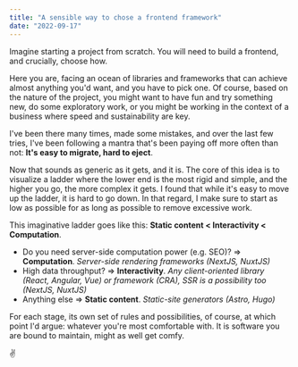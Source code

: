 ```yaml
---
title: "A sensible way to chose a frontend framework"
date: "2022-09-17"
---
```


Imagine starting a project from scratch. You will need to build a frontend, and crucially, choose how.

Here you are, facing an ocean of libraries and frameworks that can achieve almost anything you'd want, and you have to pick one.
Of course, based on the nature of the project, you might want to have fun and try something new, do some exploratory work, or you might be working in the context of a business where speed and sustainability are key.

I've been there many times, made some mistakes, and over the last few tries, I've been following a mantra that's been paying off more often than not: **It's easy to migrate, hard to eject**.

Now that sounds as generic as it gets, and it is. The core of this idea is to visualize a ladder where the lower end is the most rigid and simple, and the higher you go, the more complex it gets. I found that while it's easy to move up the ladder, it is hard to go down. In that regard, I make sure to start as low as possible for as long as possible to remove excessive work.

This imaginative ladder goes like this: **Static content < Interactivity < Computation**.

- Do you need server-side computation power (e.g. SEO)? => **Computation**.
  _Server-side rendering frameworks (NextJS, NuxtJS)_
- High data throughput? => **Interactivity**.
  _Any client-oriented library (React, Angular, Vue) or framework (CRA), SSR is a possibility too (NextJS, NuxtJS)_
- Anything else => **Static content**.
  _Static-site generators (Astro, Hugo)_

For each stage, its own set of rules and possibilities, of course, at which point I'd argue: whatever you're most comfortable with. It is software you are bound to maintain, might as well get comfy.

✌️
